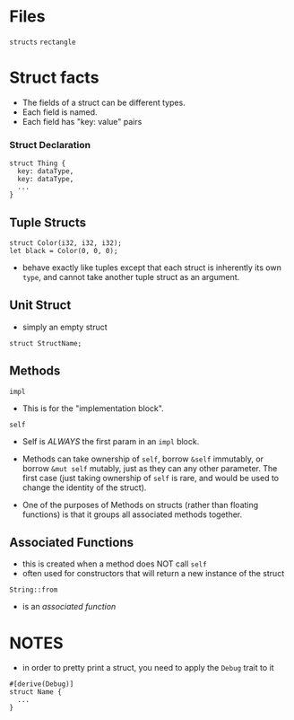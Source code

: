 # Files
`structs`
`rectangle`

# Struct facts
- The fields of a struct can be different types.
- Each field is named.
- Each field has "key: value" pairs

### Struct Declaration
```
struct Thing {
  key: dataType,
  key: dataType,
  ...
}
```

## Tuple Structs
```
struct Color(i32, i32, i32);
let black = Color(0, 0, 0);
```
- behave exactly like tuples except that each struct is inherently its own `type`, and cannot take another tuple struct as an argument.

## Unit Struct
- simply an empty struct
```
struct StructName;
```

## Methods

`impl`
- This is for the "implementation block".

`self`
- Self is *ALWAYS* the first param in an `impl` block.

- Methods can take ownership of `self`, borrow `&self` immutably, or borrow `&mut self` mutably, just as they can any other parameter. The first case (just taking ownership of `self` is rare, and would be used to change the identity of the struct).

- One of the purposes of Methods on structs (rather than floating functions) is that it groups all associated methods together.

## Associated Functions
- this is created when a method does NOT call `self`
- often used for constructors that will return a new instance of the struct

`String::from`
- is an *associated function*



# NOTES
- in order to pretty print a struct, you need to apply the `Debug` trait to it
```
#[derive(Debug)]
struct Name {
  ...
}
```